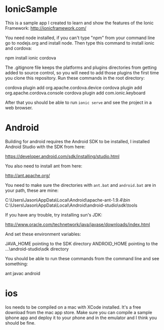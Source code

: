 IonicSample
===========

This is a sample app I created to learn and show the features of the Ionic Framework:
http://ionicframework.com/

You need node installed, if you can't type "npm" from your command line go to nodejs.org
and install node.  Then type this command to install ionic and cordova:

  npm install ionic cordova
  
The .gitignore file keeps the platforms and plugins directories from getting added
to source control, so you will need to add those plugins the first time you clone
this repository.  Run these commands in the root directory:

  cordova plugin add org.apache.cordova.device
  cordova plugin add org.apache.cordova.console
  cordova plugin add com.ionic.keyboard

After that you should be able to run `ionic serve` and see the project in a web browser.


Android
===========

Building for android requires the Android SDK to be installed, I installed Android
Studio with the SDK from here:

  https://developer.android.com/sdk/installing/studio.html

You also need to install ant from here:

  http://ant.apache.org/

You need to make sure the directories with `ant.bat` and `android.bat` are in your
path, these are mine:

  C:\Users\Jason\AppData\Local\Android\apache-ant-1.9.4\bin
  C:\Users\Jason\AppData\Local\Android\android-studio\sdk\tools

If you have any trouble, try installing sun's JDK:
  
  http://www.oracle.com/technetwork/java/javase/downloads/index.html

And set these environment variables:

  JAVA_HOME pointing to the SDK directory
  ANDROID_HOME pointing to the ...\android-studio\sdk directory

You should be able to run these commands from the command line and see something:

  ant
  javac
  android
  

ios
===========

Ios needs to be compiled on a mac with XCode installed.  It's a free download from
the mac app store.  Make sure you can compile a sample iphone app and deploy it to
your phone and in the emulator and I think you should be fine.

